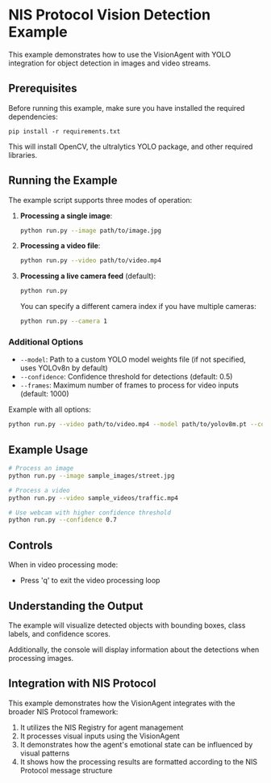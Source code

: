 # NIS Protocol Vision Detection Example

This example demonstrates how to use the VisionAgent with YOLO integration for object detection in images and video streams.

## Prerequisites

Before running this example, make sure you have installed the required dependencies:

```
pip install -r requirements.txt
```

This will install OpenCV, the ultralytics YOLO package, and other required libraries.

## Running the Example

The example script supports three modes of operation:

1. **Processing a single image**:
   ```bash
   python run.py --image path/to/image.jpg
   ```

2. **Processing a video file**:
   ```bash
   python run.py --video path/to/video.mp4
   ```

3. **Processing a live camera feed** (default):
   ```bash
   python run.py
   ```
   
   You can specify a different camera index if you have multiple cameras:
   ```bash
   python run.py --camera 1
   ```

### Additional Options

- `--model`: Path to a custom YOLO model weights file (if not specified, uses YOLOv8n by default)
- `--confidence`: Confidence threshold for detections (default: 0.5)
- `--frames`: Maximum number of frames to process for video inputs (default: 1000)

Example with all options:
```bash
python run.py --video path/to/video.mp4 --model path/to/yolov8m.pt --confidence 0.4 --frames 500
```

## Example Usage

```bash
# Process an image
python run.py --image sample_images/street.jpg

# Process a video
python run.py --video sample_videos/traffic.mp4

# Use webcam with higher confidence threshold
python run.py --confidence 0.7
```

## Controls

When in video processing mode:
- Press 'q' to exit the video processing loop

## Understanding the Output

The example will visualize detected objects with bounding boxes, class labels, and confidence scores.

Additionally, the console will display information about the detections when processing images.

## Integration with NIS Protocol

This example demonstrates how the VisionAgent integrates with the broader NIS Protocol framework:

1. It utilizes the NIS Registry for agent management
2. It processes visual inputs using the VisionAgent
3. It demonstrates how the agent's emotional state can be influenced by visual patterns
4. It shows how the processing results are formatted according to the NIS Protocol message structure 
